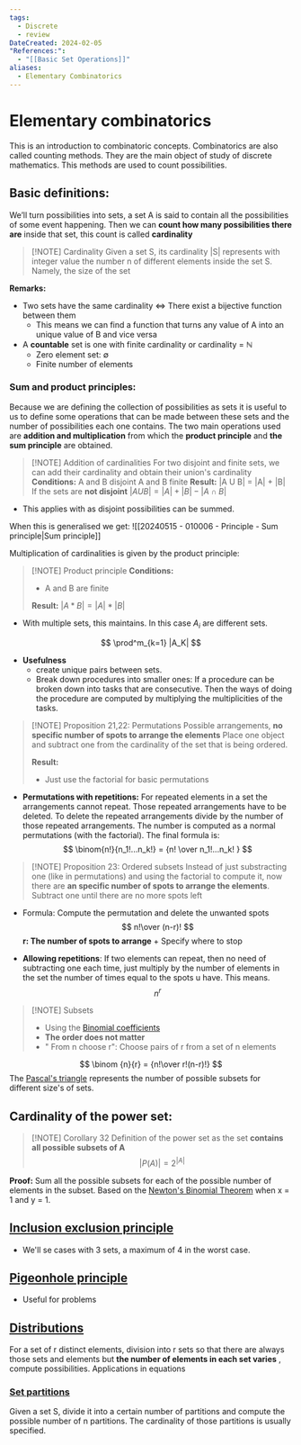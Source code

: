 ```yaml
---
tags:
  - Discrete
  - review
DateCreated: 2024-02-05
"References:":
  - "[[Basic Set Operations]]"
aliases:
  - Elementary Combinatorics
---
```

# Elementary combinatorics
This is an introduction to combinatoric concepts. Combinatorics are also called counting methods. They are the main object of study of discrete mathematics. This methods are used to count possibilities. 

## Basic definitions: 

We’ll turn possibilities into sets, a set A is said to contain all the possibilities of some event happening. Then we can **count how many possibilities there are** inside that set, this count is called **cardinality**

> [!NOTE] Cardinality
> Given a set S, its cardinality |S| represents with integer value the number n of different elements inside the set S. Namely, the size of the set

**Remarks:**
+ Two sets have the same cardinality <=> There exist a bijective function between them 
	+ This means we can find a function that turns any value of A into an unique value of B and vice versa
+ A **countable** set is one with finite cardinality or cardinality = $\mathbb{N}$
	+ Zero element set: $\emptyset$ 
	+ Finite number of elements

### Sum and product principles:
Because we are defining the collection of possibilities as sets it is useful to us to define some operations that can be made between these sets and the number of possibilities each one contains. The two main operations used are **addition and multiplication** from which the **product principle** and **the sum principle** are obtained. 

> [!NOTE] Addition of cardinalities
> For two disjoint and finite sets, we can add their cardinality and obtain their union's cardinality
> **Conditions:**
> 	A and B disjoint
> 	A and B finite
> **Result:**
> 	|A U B| = |A| + |B|
> If the sets are **not disjoint**
> $|A U B| = |A| + |B| - |A\cap B|$
> 

+ This applies with  as disjoint possibilities can be summed. 

When this is generalised we get: 
![[20240515 - 010006 - Principle - Sum principle|Sum principle]]


Multiplication of cardinalities is given by the product principle: 

> [!NOTE] Product principle
> **Conditions:**
> + A and B are finite
> 
> **Result:**
> $|A * B| = |A| * |B|$
+ With multiple sets, this maintains. In this case $A_i$ are different sets.
 
$$
\prod^m_{k=1} |A_K|
$$
+ **Usefulness** 
	+ create unique pairs between sets. 
	+ Break down procedures into smaller ones: If a procedure can be broken down into tasks that are consecutive. Then the ways of doing the procedure are computed by multiplying the multiplicities of the tasks. 

> [!NOTE] Proposition 21,22: Permutations
> Possible arrangements, **no specific number of spots to arrange the elements**
Place one object and subtract one from the cardinality of the set that is being ordered. 
> 
> **Result:**
> + Just use the factorial for basic permutations


+ **Permutations with repetitions:** For repeated elements in a set the arrangements cannot repeat. Those repeated arrangements have to be deleted. 
  To delete the repeated arrangements divide by the number of those repeated arrangements. The number is computed as a normal permutations (with the factorial). The final formula is: 
$$
  \binom{n!}{n_1!...n_k!} = {n! \over n_1!...n_k! }
$$

> [!NOTE] Proposition 23: Ordered subsets
> Instead of just substracting one (like in permutations) and using the factorial to compute it, now there are **an specific number of spots to arrange the elements**. 
Subtract one until there are no more spots left
>
+ Formula: Compute the permutation and delete the unwanted spots
$$
n!\over (n-r)!
$$
	**r: The number of spots to arrange** 
		+ Specify where to stop


+ **Allowing repetitions**: If two elements can repeat, then no need of subtracting one each time, just multiply by the number of elements in the set the number of times equal to the spots u have. This means. 
$$
n^r
$$

> [!NOTE] Subsets
> + Using the [Binomial coefficients](Binomial%20coefficients.md)
> + **The order does not matter**
> + " From n choose r": Choose pairs of r from a set of n elements
>

$$
\binom {n}{r} = {n!\over r!(n-r)!}
$$
The [Pascal's triangle](Pascal's%20triangle.md) represents the number of possible subsets for different size's of sets. 

## Cardinality of the power set: 

> [!NOTE] Corollary 32
> Definition of the power set as the set **contains all possible subsets of A**
> $$
> |P(A)| = 2^{|A|}
> $$
>

**Proof:** Sum all the possible subsets for each of the possible number of elements in the subset. Based on the [Newton's Binomial Theorem](Newton's%20Binomial%20Theorem.md) when x = 1 and y = 1.
## [Inclusion exclusion principle](Inclusion%20exclusion%20principle.md)
+ We'll se cases with 3 sets, a maximum of 4 in the worst case. 
## [Pigeonhole principle](Pigeonhole%20principle.md)
+ Useful for problems
## [Distributions](Distributions.md)
For a set of r distinct elements, division into r sets so that there are always those sets and elements but **the number of elements in each set varies** , compute possibilities. Applications in equations
### [Set partitions](Set%20partitions.md)
Given a set S, divide it into a certain number of partitions and compute the possible number of n partitions. The cardinality of those partitions is usually specified. 